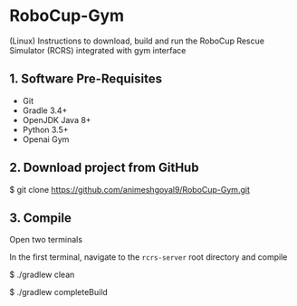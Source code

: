 # RoboCup-Gym

(Linux) Instructions to download, build and run the RoboCup Rescue Simulator (RCRS) integrated with gym interface

## 1. Software Pre-Requisites

* Git
* Gradle 3.4+
* OpenJDK Java 8+
* Python 3.5+
* Openai Gym

## 2. Download project from GitHub

$ git clone https://github.com/animeshgoyal9/RoboCup-Gym.git 

## 3. Compile

Open two terminals

In the first terminal, navigate to the `rcrs-server` root directory and compile 

$ ./gradlew clean

$ ./gradlew completeBuild








